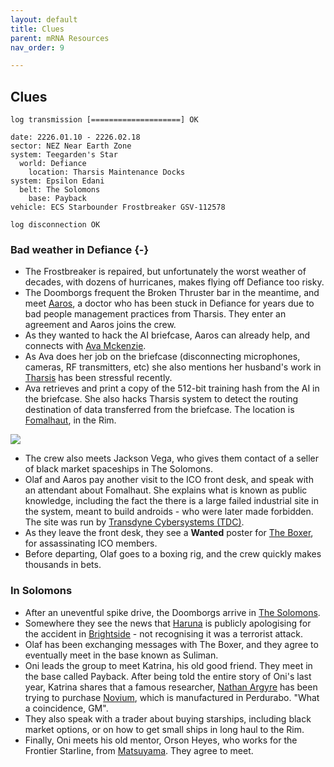```yaml
---
layout: default
title: Clues
parent: mRNA Resources
nav_order: 9

---
```

## Clues

```
log transmission [====================] OK

date: 2226.01.10 - 2226.02.18
sector: NEZ Near Earth Zone
system: Teegarden's Star
  world: Defiance
    location: Tharsis Maintenance Docks
system: Epsilon Edani
  belt: The Solomons
    base: Payback
vehicle: ECS Starbounder Frostbreaker GSV-112578

log disconnection OK
```

### Bad weather in Defiance {-}

- The Frostbreaker is repaired, but unfortunately the worst weather of decades, with dozens of hurricanes, makes flying off Defiance too risky.
- The Doomborgs frequent the Broken Thruster bar in the meantime, and meet [Aaros](#aaros), a doctor who has been stuck in Defiance for years due to bad people management practices from Tharsis. They enter an agreement and Aaros joins the crew.
- As they wanted to hack the AI briefcase, Aaros can already help, and connects with [Ava Mckenzie](#avamc).
- As Ava does her job on the briefcase (disconnecting microphones, cameras, RF transmitters, etc) she also mentions her husband's work in [Tharsis](#tharsis) has been stressful recently.
- Ava retrieves and print a copy of the 512-bit training hash from the AI in the briefcase. She also hacks Tharsis system to detect the routing destination of data transferred from the briefcase. The location is [Fomalhaut](https://sectorswithoutnumber.com/sector/NLQzbUMehZwe6d9pSuj8/system/iVUtn5m8fePOTNBy1hx2), in the Rim.

![](https://i.imgur.com/5hKWxYc.png)

- The crew also meets Jackson Vega, who gives them contact of a seller of black market spaceships in The Solomons.
- Olaf and Aaros pay another visit to the ICO front desk, and speak with an attendant about Fomalhaut. She explains what is known as public knowledge, including the fact the there is a large failed industrial site in the system, meant to build androids - who were later made forbidden. The site was run by [Transdyne Cybersystems (TDC)](#tdc).
- As they leave the front desk, they see a **Wanted** poster for [The Boxer](#boxer), for assassinating ICO members.
- Before departing, Olaf goes to a boxing rig, and the crew quickly makes thousands in bets.

### In Solomons

- After an uneventful spike drive, the Doomborgs arrive in [The Solomons](https://sectorswithoutnumber.com/sector/E9FKrPjS8tsRmoryYMpe/asteroidBelt/JUkP8shMcIxoqivuOFBp).
- Somewhere they see the news that [Haruna](../factions/haruna.md) is publicly apologising for the accident in [Brightside](https://sectorswithoutnumber.com/sector/E9FKrPjS8tsRmoryYMpe/spaceStation/8LCcs3wrwRYwyUx5P0OL) - not recognising it was a terrorist attack.
- Olaf has been exchanging messages with The Boxer, and they agree to eventually meet in the base known as Suliman.
- Oni leads the group to meet Katrina, his old good friend. They meet in the base called Payback. After being told the entire story of Oni's last year, Katrina shares that a famous researcher, [Nathan Argyre](#argyre) has been trying to purchase [Novium](#novium), which is manufactured in Perdurabo. "What a coincidence, GM".
- They also speak with a trader about buying starships, including black market options, or on how to get small ships in long haul to the Rim.
- Finally, Oni meets his old mentor, Orson Heyes, who works for the Frontier Starline, from [Matsuyama](#haruna). They agree to meet.
